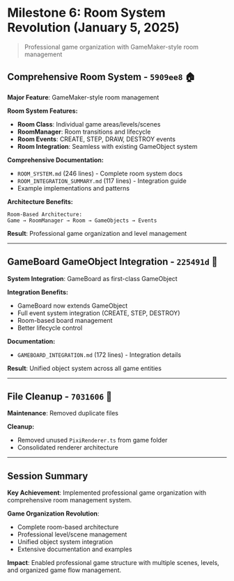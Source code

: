 # Milestone 6: Room System Revolution (January 5, 2025)

> Professional game organization with GameMaker-style room management

## Comprehensive Room System - `5909ee8` 🏠
**Major Feature**: GameMaker-style room management

**Room System Features:**
- **Room Class**: Individual game areas/levels/scenes
- **RoomManager**: Room transitions and lifecycle
- **Room Events**: CREATE, STEP, DRAW, DESTROY events
- **Room Integration**: Seamless with existing GameObject system

**Comprehensive Documentation:**
- `ROOM_SYSTEM.md` (246 lines) - Complete room system docs
- `ROOM_INTEGRATION_SUMMARY.md` (117 lines) - Integration guide
- Example implementations and patterns

**Architecture Benefits:**
```
Room-Based Architecture:
Game → RoomManager → Room → GameObjects → Events
```

**Result**: Professional game organization and level management

---

## GameBoard GameObject Integration - `225491d` 🎯
**System Integration**: GameBoard as first-class GameObject

**Integration Benefits:**
- GameBoard now extends GameObject
- Full event system integration (CREATE, STEP, DESTROY)
- Room-based board management
- Better lifecycle control

**Documentation:**
- `GAMEBOARD_INTEGRATION.md` (172 lines) - Integration details

**Result**: Unified object system across all game entities

---

## File Cleanup - `7031606` 🧹
**Maintenance**: Removed duplicate files

**Cleanup:**
- Removed unused `PixiRenderer.ts` from game folder
- Consolidated renderer architecture

---

## Session Summary

**Key Achievement**: Implemented professional game organization with comprehensive room management system.

**Game Organization Revolution**:
- Complete room-based architecture
- Professional level/scene management
- Unified object system integration
- Extensive documentation and examples

**Impact**: Enabled professional game structure with multiple scenes, levels, and organized game flow management.
